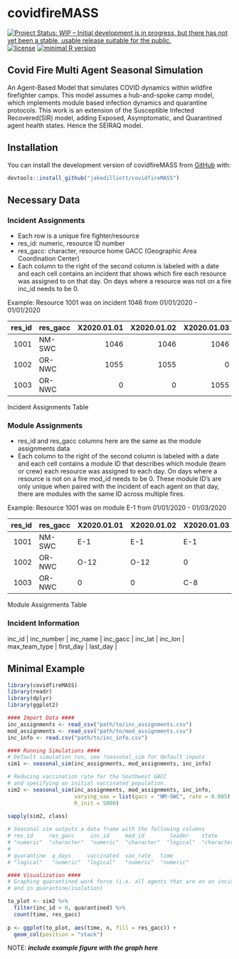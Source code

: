 
<!-- README.md is generated from README.Rmd. Please edit that file -->

# covidfireMASS

<!-- badges: start -->

[![Project Status: WIP – Initial development is in progress, but there
has not yet been a stable, usable release suitable for the
public.](https://www.repostatus.org/badges/latest/wip.svg)](https://www.repostatus.org/#wip)
[![license](https://img.shields.io/badge/license-MIT%20+%20file%20LICENSE-lightgrey.svg)](https://choosealicense.com/)
[![minimal R
version](https://img.shields.io/badge/R%3E%3D-%602.10%60-6666ff.svg)](https://cran.r-project.org/)
<!-- badges: end -->

## Covid Fire Multi Agent Seasonal Simulation

An Agent-Based Model that simulates COVID dynamics within wildfire
firefighter camps. This model assumes a hub-and-spoke camp model, which
implements module based infection dynamics and quarantine protocols.
This work is an extension of the Susceptible Infected Recovered(SIR)
model, adding Exposed, Asymptomatic, and Quarantined agent health
states. Hence the SEIRAQ model.

## Installation

You can install the development version of covidfireMASS from
[GitHub](https//:github.com) with:

``` r
devtools::install_github("jakedilliott/covidfireMASS")
```

## Necessary Data

### Incident Assignments

-   Each row is a unique fire fighter/resource
-   res\_id: numeric, resource ID number
-   res\_gacc: character, resource home GACC (Geographic Area
    Coordination Center)
-   Each column to the right of the second column is labeled with a date
    and each cell contains an incident that shows which fire each
    resource was assigned to on that day. On days where a resource was
    not on a fire inc\_id needs to be 0.

Example: Resource 1001 was on incident 1046 from 01/01/2020 - 01/01/2020

| res\_id | res\_gacc | X2020.01.01 | X2020.01.02 | X2020.01.03 | …   |
|--------:|:----------|------------:|------------:|------------:|:----|
|    1001 | NM-SWC    |        1046 |        1046 |        1046 | …   |
|    1002 | OR-NWC    |        1055 |        1055 |           0 | …   |
|    1003 | OR-NWC    |           0 |           0 |        1055 | …   |

Incident Assignments Table

### Module Assignments

-   res\_id and res\_gacc columns here are the same as the module
    assignments data
-   Each column to the right of the second column is labeled with a date
    and each cell contains a module ID that describes which module (team
    or crew) each resource was assigned to each day. On days where a
    resource is not on a fire mod\_id needs to be 0. These module ID’s
    are only unique when paired with the incident of each agent on that
    day, there are modules with the same ID across multiple fires.

Example: Resource 1001 was on module E-1 from 01/01/2020 - 01/03/2020

| res\_id | res\_gacc | X2020.01.01 | X2020.01.02 | X2020.01.03 | …   |
|--------:|:----------|:------------|:------------|:------------|:----|
|    1001 | NM-SWC    | E-1         | E-1         | E-1         | …   |
|    1002 | OR-NWC    | O-12        | O-12        | 0           | …   |
|    1003 | OR-NWC    | 0           | 0           | C-8         | …   |

Module Assignments Table

### Incident Information

inc\_id \| inc\_number \| inc\_name \| inc\_gacc \| inc\_lat \| inc\_lon
\| max\_team\_type \| first\_day \| last\_day \|

## Minimal Example

``` r
library(covidfireMASS)
library(readr)
library(dplyr)
library(ggplot2)

#### Import Data ####
inc_assignments <- read_csv("path/to/inc_assignments.csv")
mod_assignments <- read_csv("path/to/mod_assignments.csv")
inc_info <- read.csv("path/to/inc_info.csv")

#### Running Simulations ####
# Default simulation run, see ?seasonal_sim for default inputs
sim1 <- seasonal_sim(inc_assignments, mod_assignments, inc_info)

# Reducing vaccination rate for the Southwest GACC
# and specifying an initial vaccinated population.
sim2 <- seasonal_sim(inc_assignments, mod_assignments, inc_info,
                     varying_vax = list(gacc = "NM-SWC", rate = 0.005),
                     R_init = 5000)
                     
sapply(sim2, class)

# Seasonal sim outputs a data frame with the following columns
# res_id     res_gacc     inc_id     mod_id        leader    state
# "numeric"  "character"  "numeric"  "character"  "logical"  "character"
#
# quarantine  q_days     vaccinated  vax_rate   time 
# "logical"   "numeric"  "logical"   "numeric"  "numeric"

#### Visualization ####
# Graphing quarantined work force (i.e. all agents that are on an incident
# and in quarantine/isolation)

to_plot <- sim2 %>%
  filter(inc_id > 0, quarantined) %>%
  count(time, res_gacc)
  
p <- ggplot(to_plot, aes(time, n, fill = res_gacc)) +
  geom_col(position = "stack")
```

NOTE: ***include example figure with the graph here***
